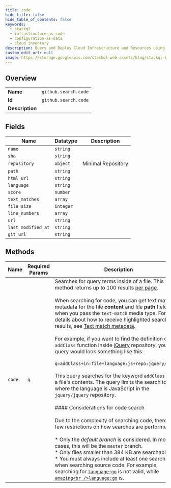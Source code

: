 ```yaml
---
title: code
hide_title: false
hide_table_of_contents: false
keywords:
  - stackql
  - infrastructure-as-code
  - configuration-as-data
  - cloud inventory
description: Query and Deploy Cloud Infrastructure and Resources using SQL
custom_edit_url: null
image: https://storage.googleapis.com/stackql-web-assets/blog/stackql-blog-post-featured-image.png
---
```

  
    

## Overview
<table><tbody>
<tr><td><b>Name</b></td><td><code>github.search.code</code></td></tr>
<tr><td><b>Id</b></td><td><code>github.search.code</code></td></tr>
<tr><td><b>Description</b></td><td></td></tr>
</tbody></table>

## Fields
| Name | Datatype | Description |
| ---- | -------- | ----------- |
| `name` | `string` |  |
| `sha` | `string` |  |
| `repository` | `object` | Minimal Repository |
| `path` | `string` |  |
| `html_url` | `string` |  |
| `language` | `string` |  |
| `score` | `number` |  |
| `text_matches` | `array` |  |
| `file_size` | `integer` |  |
| `line_numbers` | `array` |  |
| `url` | `string` |  |
| `last_modified_at` | `string` |  |
| `git_url` | `string` |  |
## Methods
| Name | Required Params | Description | Accessible by |
| ---- | --------------- | ----------- | ------------- |
| `code` | `q` | Searches for query terms inside of a file. This method returns up to 100 results [per page](https://docs.github.com/rest/overview/resources-in-the-rest-api#pagination).<br /><br />When searching for code, you can get text match metadata for the file **content** and file **path** fields when you pass the `text-match` media type. For more details about how to receive highlighted search results, see [Text match metadata](https://docs.github.com/rest/reference/search#text-match-metadata).<br /><br />For example, if you want to find the definition of the `addClass` function inside [jQuery](https://github.com/jquery/jquery) repository, your query would look something like this:<br /><br />`q=addClass+in:file+language:js+repo:jquery/jquery`<br /><br />This query searches for the keyword `addClass` within a file's contents. The query limits the search to files where the language is JavaScript in the `jquery/jquery` repository.<br /><br />#### Considerations for code search<br /><br />Due to the complexity of searching code, there are a few restrictions on how searches are performed:<br /><br />*   Only the _default branch_ is considered. In most cases, this will be the `master` branch.<br />*   Only files smaller than 384 KB are searchable.<br />*   You must always include at least one search term when searching source code. For example, searching for [`language:go`](https://github.com/search?utf8=%E2%9C%93&q=language%3Ago&type=Code) is not valid, while [`amazing<br />language:go`](https://github.com/search?utf8=%E2%9C%93&q=amazing+language%3Ago&type=Code) is. | SELECT |
